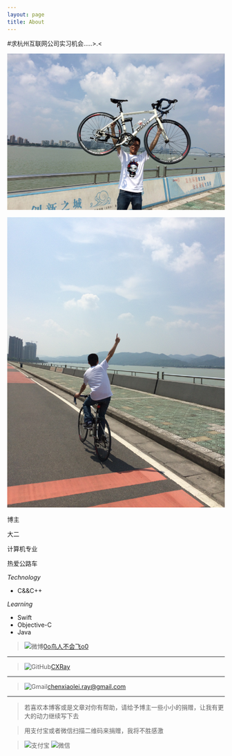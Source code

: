 ```yaml
---
layout: page
title: About
---
```

#求杭州互联网公司实习机会.....>.<

![图片1](about/IMG1.JPG)

![图片2](about/IMG2.JPG)

博主

大二

计算机专业

热爱公路车

*Technology*

* C&&C++

*Learning*

* Swift
* Objective-C
* Java



>![微博](http://cxray.github.io/public/images/weibo.png)[0o鸟人不会飞o0](http://weibo.com/p/1005051795459455)
***

>![GitHub](http://cxray.github.io/public/images/github.png)[CXRay](https://github.com/CXRay)
***

>![Gmail](http://cxray.github.io/public/images/gmail.png)[chenxiaolei.ray@gmail.com](mailto:chenxiaolei.ray@gmail.com)
***

>若喜欢本博客或是文章对你有帮助，请给予博主一些小小的捐赠，让我有更大的动力继续写下去

>用支付宝或者微信扫描二维码来捐赠，我将不胜感激

>![支付宝](http://cxray.github.io/public/images/alipayqr.png)
>![微信](http://cxray.github.io/public/images/weixinpay.JPG)

